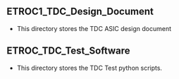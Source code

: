 ## ETROC1_TDC_Design_Document
  - This directory stores the TDC ASIC design document
## ETROC_TDC_Test_Software
  - This directory stores the TDC Test python scripts.
